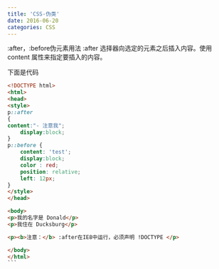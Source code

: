 ```yaml
---
title: 'CSS-伪类'
date: 2016-06-20
categories: CSS
---
```

:after，:before伪元素用法
:after 选择器向选定的元素之后插入内容。使用content 属性来指定要插入的内容。

下面是代码
````html
<!DOCTYPE html>
<html>
<head>
<style>
p::after
{
content:"- 注意我";
	display:block;
}
p::before {
	content: 'test';
	display:block;
	color : red;
	position: relative;
	left: 12px;
}
</style>
</head>

<body>
<p>我的名字是 Donald</p>
<p>我住在 Ducksburg</p>

<p><b>注意：</b> :after在IE8中运行，必须声明 !DOCTYPE </p>

</body>
</html>
```
